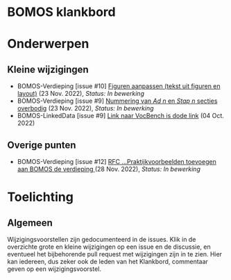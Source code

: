 # BOMOS klankbord
# Onderwerpen

## Kleine wijzigingen
* BOMOS-Verdieping [issue #10] [Figuren aanpassen (tekst uit figuren en layout)](https://github.com/Logius-standaarden/BOMOS-Verdieping/issues/10) (23 Nov. 2022), _Status: In bewerking_
* BOMOS-Verdieping [issue #9] [Nummering van _Ad n_ en _Stap n_ secties overbodig](https://github.com/Logius-standaarden/BOMOS-Verdieping/issues/9) (23 Nov. 2022), _Status: In bewerking_
* BOMOS-LinkedData [issue #9] [Link naar VocBench is dode link](https://github.com/Logius-standaarden/BOMOS-LinkedData/issues/9) (04 Oct. 2022)

## Overige punten
* BOMOS-Verdieping [issue #12] [RFC ...Praktijkvoorbeelden toevoegen aan BOMOS de  verdieping ](https://github.com/Logius-standaarden/BOMOS-Verdieping/issues/12) (28 Nov. 2022), _Status: In bewerking_

# Toelichting


## Algemeen

Wijzigingsvoorstellen zijn gedocumenteerd in de issues. Klik in de overzichte grote en kleine 
wijzigingen op een issue en de discussie, en eventueel het bijbehorende pull request met 
wijzigingen zijn in te zien. Hier kan iedereen, dus zeker ook de leden van het Klankbord, 
commentaar geven op een wijzigingsvoorstel.
